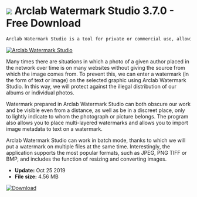 # ![](https://cdn.softexe.net/static/icon/a/arclab-watermark-studio-8916.png) Arclab Watermark Studio 3.7.0 - Free Download

```sh
Arclab Watermark Studio is a tool for private or commercial use, allowing you to place watermarks on your photos.
```
[![Arclab Watermark Studio](https://gallery.dpcdn.pl/imgc/Tools/73822/g_-_420x350_1.5_-_x20170202220552_0.png)](https://softexe.net/win/multimedia/other/arclab-watermark-studio:hapf.html)

Many times there are situations in which a photo of a given author placed in the network over time is on many websites without giving the source from which the image comes from. To prevent this, we can enter a watermark (in the form of text or image) on the selected graphic using Arclab Watermark Studio. In this way, we will protect against the illegal distribution of our albums or individual photos.
 
 Watermark prepared in Arclab Watermark Studio can both obscure our work and be visible even from a distance, as well as be in a discreet place, only to lightly indicate to whom the photograph or picture belongs. The program also allows you to place multi-layered watermarks and allows you to import image metadata to text on a watermark.
 
 Arclab Watermark Studio can work in batch mode, thanks to which we will put a watermark on multiple files at the same time. Interestingly, the application supports the most popular formats, such as JPEG, PNG TIFF or BMP, and includes the function of resizing and converting images.


- **Update:** Oct 25 2019
- **File size:** 4.56 MB

[![Download](https://cdn.softexe.net/static/img/download.png)](https://softexe.net/win/multimedia/other/arclab-watermark-studio:hapf.html)

